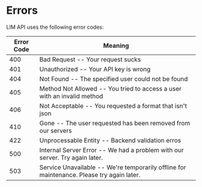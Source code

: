 # Errors

LIM API uses the following error codes:


Error Code | Meaning
---------- | -------
400 | Bad Request -- Your request sucks
401 | Unauthorized -- Your API key is wrong
404 | Not Found -- The specified user could not be found
405 | Method Not Allowed -- You tried to access a user with an invalid method
406 | Not Acceptable -- You requested a format that isn't json
410 | Gone -- The user requested has been removed from our servers
422 | Unprocessable Entity -- Backend validation erros
500 | Internal Server Error -- We had a problem with our server. Try again later.
503 | Service Unavailable -- We're temporarily offline for maintenance. Please try again later.
